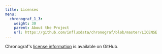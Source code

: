 ```yaml
---
title: Licenses
menu:
  chronograf_1_3:
    weight: 30
    parent: About the Project
    url: https://github.com/influxdata/chronograf/blob/master/LICENSE
---
```


Chronograf's [license information](https://github.com/influxdata/chronograf/blob/master/LICENSE) is available on GitHub.
